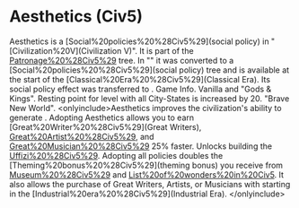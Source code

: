# Aesthetics (Civ5)

Aesthetics is a [Social%20policies%20%28Civ5%29](social policy) in "[Civilization%20V](Civilization V)". It is part of the [Patronage%20%28Civ5%29](Patronage) tree.
In "" it was converted to a [Social%20policies%20%28Civ5%29](social policy) tree and is available at the start of the [Classical%20Era%20%28Civ5%29](Classical Era). Its social policy effect was transferred to .
Game Info.
Vanilla and "Gods &amp; Kings".
Resting point for level with all City-States is increased by 20.
"Brave New World".
&lt;onlyinclude&gt;Aesthetics improves the civilization's ability to generate .
Adopting Aesthetics allows you to earn [Great%20Writer%20%28Civ5%29](Great Writers), [Great%20Artist%20%28Civ5%29](Artists), and [Great%20Musician%20%28Civ5%29](Musicians) 25% faster. Unlocks building the [Uffizi%20%28Civ5%29](Uffizi).
Adopting all policies doubles the [Theming%20bonus%20%28Civ5%29](theming bonus) you receive from [Museum%20%28Civ5%29](Museums) and [List%20of%20wonders%20in%20Civ5](Wonders). It also allows the purchase of Great Writers, Artists, or Musicians with starting in the [Industrial%20era%20%28Civ5%29](Industrial Era).
&lt;/onlyinclude&gt;